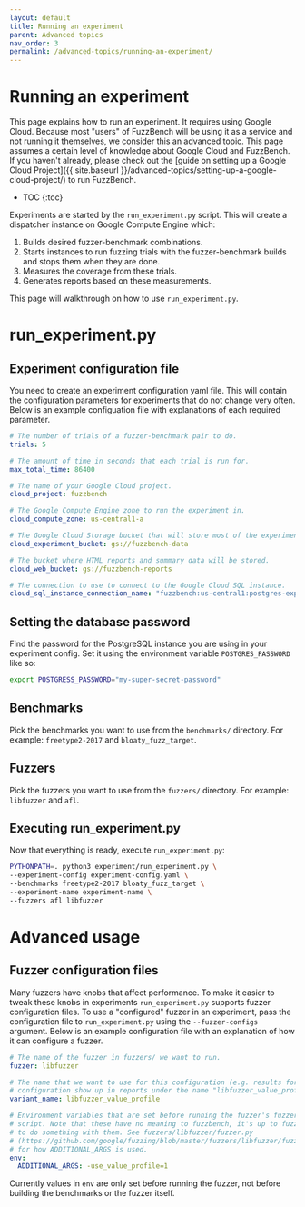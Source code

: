 ```yaml
---
layout: default
title: Running an experiment
parent: Advanced topics
nav_order: 3
permalink: /advanced-topics/running-an-experiment/
---
```


# Running an experiment

This page explains how to run an experiment. It requires using Google Cloud.
Because most "users" of FuzzBench will be using it as a service and not running
it themselves, we consider this an advanced topic.
This page assumes a certain level of knowledge about Google Cloud and FuzzBench.
If you haven't already, please check out the [guide on setting up a Google Cloud
Project]({{ site.baseurl }}/advanced-topics/setting-up-a-google-cloud-project/)
to run FuzzBench.

- TOC
{:toc}

Experiments are started by the `run_experiment.py` script. This will create a
dispatcher instance on Google Compute Engine which:
1. Builds desired fuzzer-benchmark combinations.
1. Starts instances to run fuzzing trials with the fuzzer-benchmark
   builds and stops them when they are done.
1. Measures the coverage from these trials.
1. Generates reports based on these measurements.

This page will walkthrough on how to use `run_experiment.py`.

# run_experiment.py

## Experiment configuration file

You need to create an experiment configuration yaml file.
This will contain the configuration parameters for experiments that do not
change very often.
Below is an example configuation file with explanations of each required
parameter.

```yaml
# The number of trials of a fuzzer-benchmark pair to do.
trials: 5

# The amount of time in seconds that each trial is run for.
max_total_time: 86400

# The name of your Google Cloud project.
cloud_project: fuzzbench

# The Google Compute Engine zone to run the experiment in.
cloud_compute_zone: us-central1-a

# The Google Cloud Storage bucket that will store most of the experiment data.
cloud_experiment_bucket: gs://fuzzbench-data

# The bucket where HTML reports and summary data will be stored.
cloud_web_bucket: gs://fuzzbench-reports

# The connection to use to connect to the Google Cloud SQL instance.
cloud_sql_instance_connection_name: "fuzzbench:us-central1:postgres-experiment-db=tcp:5432"
```
## Setting the database password

Find the password for the PostgreSQL instance you are using in your
experiment config.
Set it using the environment variable `POSTGRES_PASSWORD` like so:

```bash
export POSTGRESS_PASSWORD="my-super-secret-password"
```

## Benchmarks
Pick the benchmarks you want to use from the `benchmarks/` directory.
For example: `freetype2-2017` and `bloaty_fuzz_target`.

## Fuzzers
Pick the fuzzers you want to use from the `fuzzers/` directory.
For example: `libfuzzer` and `afl`.

## Executing run_experiment.py
Now that everything is ready, execute `run_experiment.py`:

```bash
PYTHONPATH=. python3 experiment/run_experiment.py \
--experiment-config experiment-config.yaml \
--benchmarks freetype2-2017 bloaty_fuzz_target \
--experiment-name experiment-name \
--fuzzers afl libfuzzer
```

# Advanced usage

## Fuzzer configuration files

Many fuzzers have knobs that affect performance. To make it easier to tweak
these knobs in experiments `run_experiment.py` supports fuzzer configuration
files.
To use a "configured" fuzzer in an experiment, pass the configuration file to
`run_experiment.py` using the `--fuzzer-configs` argument. Below is an example
configuration file with an explanation of how it can configure a fuzzer.

```yaml
# The name of the fuzzer in fuzzers/ we want to run.
fuzzer: libfuzzer

# The name that we want to use for this configuration (e.g. results for this
# configuration show up in reports under the name "libfuzzer_value_profile")
variant_name: libfuzzer_value_profile

# Environment variables that are set before running the fuzzer's fuzzer.py
# script. Note that these have no meaning to fuzzbench, it's up to fuzzer.py
# to do something with them. See fuzzers/libfuzzer/fuzzer.py
# (https://github.com/google/fuzzing/blob/master/fuzzers/libfuzzer/fuzzer.py)
# for how ADDITIONAL_ARGS is used.
env:
  ADDITIONAL_ARGS: -use_value_profile=1

```

Currently values in `env` are only set before running the fuzzer, not before
building the benchmarks or the fuzzer itself.

